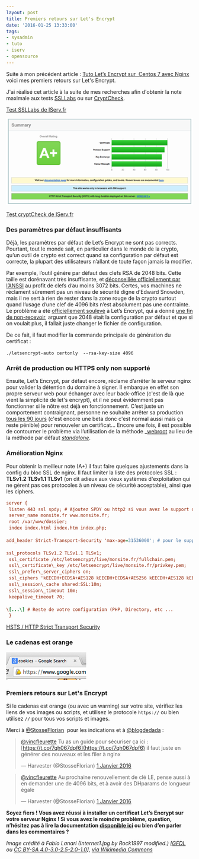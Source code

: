 ```yaml
---
layout: post
title: Premiers retours sur Let's Encrypt
date: '2016-01-25 13:33:00'
tags:
- sysadmin
- tuto
- iserv
- opensource
---
```


Suite à mon précédent article : [Tuto Let’s Encrypt sur  Centos 7 avec Nginx](https://iserv.fr/tuto-lets-encrypt-sur-centos-7-avec-nginx-https-pour-tous-et-gratuit/) voici mes premiers retours sur Let's Encrypt.

J'ai réalisé cet article à la suite de mes recherches afin d'obtenir la note maximale aux tests [SSLLabs](https://www.ssllabs.com/ssltest/) ou sur [CryptCheck](https://tls.imirhil.fr/).

[Test SSLLabs de IServ.fr](https://www.ssllabs.com/ssltest/analyze.html?d=iserv.fr)

![SSL LABS TEST](/content/images/2018/02/SSLLabsiServ.png)

[Test cryptCheck de IServ.fr](https://tls.imirhil.fr/https/www.iserv.fr)

### Des paramètres par défaut insuffisants
  
Déjà, les paramètres par défaut de Let’s Encrypt ne sont pas corrects. Pourtant, tout le monde sait, en particulier dans le monde de la crypto, qu’un outil de crypto est correct quand sa configuration par défaut est correcte, la plupart des utilisateurs n’allant de toute façon jamais la modifier.

Par exemple, l’outil génère par défaut des clefs RSA de 2048 bits. Cette taille est dorénavant très insuffisante, et [déconseillée officiellement par l’ANSSI](http://www.ssi.gouv.fr/uploads/2015/01/RGS_v-2-0_B1.pdf) au profit de clefs d’au moins 3072 bits. Certes, vos machines ne réclament sûrement pas un niveau de sécurité digne d’Edward Snowden, mais il ne sert à rien de rester dans la zone rouge de la crypto surtout quand l’usage d’une clef de 4096 bits n’est absolument pas une contrainte. Le problème a été [officiellement soulevé](https://github.com/letsencrypt/letsencrypt/issues/489) à Let’s Encrypt, qui a donné [une fin de non-recevoir](https://github.com/letsencrypt/letsencrypt/issues/489#issuecomment-153757615), arguant que 2048 était la configuration par défaut et que si on voulait plus, il fallait juste changer le fichier de configuration.

De ce fait, il faut modifier la commande principale de génération du certificat :

 `./letsencrypt-auto certonly  --rsa-key-size 4096`

### Arrêt de production ou HTTPS only non supporté

Ensuite, Let’s Encrypt, par défaut encore, réclame d’arrêter le serveur nginx pour valider la détention du domaine à signer. Il embarque en effet son propre serveur web pour échanger avec leur back-office (c'est de là que vient la simplicité de let's encrypt), et il ne peut évidemment pas fonctionner si le nôtre est déjà en fonctionnement. C’est juste un comportement contraignant, personne ne souhaite arrêter sa production [tous les 90 jours](https://letsencrypt.org/2015/11/09/why-90-days.html) (c'est encore une beta donc c'est normal aussi mais ça reste pénible) pour renouveler un certificat… Encore une fois, il est possible de contourner le problème via l’utilisation de la méthode _[webroot](https://letsencrypt.readthedocs.org/en/latest/using.html#webroot) au lieu de la méthode par défaut [_standalone_](https://letsencrypt.readthedocs.org/en/latest/using.html#standalone).

### Amélioration Nginx

Pour obtenir la meilleur note (A+) il faut faire quelques ajustements dans la config du bloc SSL de nginx. Il faut limiter la liste des protocoles SSL : **TLSv1.2 TLSv1.1 TLSv1** (on dit adieux aux vieux systèmes d'exploitation qui ne gèrent pas ces protocoles à un niveau de sécurité acceptable), ainsi que les ciphers.

```ini
server {  
 listen 443 ssl spdy; # Ajoutez SPDY ou http2 si vous avez le support d'une des deux fonctionnalités  
 server_name monsite.fr www.monsite.fr;  
 root /var/www/dossier;  
 index index.html index.htm index.php;

add_header Strict-Transport-Security 'max-age=31536000'; # pour le support de HSTS (voir après la config nginx)

ssl_protocols TLSv1.2 TLSv1.1 TLSv1;  
 ssl_certificate /etc/letsencrypt/live/monsite.fr/fullchain.pem;  
 ssl\_certificate\_key /etc/letsencrypt/live/monsite.fr/privkey.pem;  
 ssl\_prefer\_server_ciphers on;  
 ssl_ciphers 'kEECDH+ECDSA+AES128 kEECDH+ECDSA+AES256 kEECDH+AES128 kEECDH+AES256 kEDH+AES128 kEDH+AES256 +SHA !aNULL !eNULL !LOW !MD5 !EXP !DSS !PSK !SRP !kECDH !CAMELLIA !RC4 !SEED';  
 ssl\_session\_cache shared:SSL:10m;  
 ssl\_session\_timeout 10m;  
 keepalive_timeout 70;

\[...\] # Reste de votre configuration (PHP, Directory, etc ...  
 }
```

[HSTS / HTTP Strict Transport Security](https://fr.wikipedia.org/wiki/HTTP_Strict_Transport_Security)

### Le cadenas est orange

![minor_chrome](/content/images/2018/02/minor_chrome.png)


### Premiers retours sur Let's Encrypt
  
Si le cadenas est orange (ou avec un warning) sur votre site, vérifiez les liens de vos images ou scripts, et utilisez le protocole `https://` ou bien utilisez `//` pour tous vos scripts et images.

Merci à [@StosseFlorian](https://twitter.com/StosseFlorian)  pour les indications et à [@blogdedada](https://twitter.com/blogdedada) :

> [@vincfleurette](https://twitter.com/vincfleurette) Tu as un guide pour sécuriser ça ici : [https://t.co/7qh067dpf6](https://t.co/7qh067dpf6) il faut juste en générer des nouveaux et les filer à nginx
> 
>   
> — Harvester (@StosseFlorian) [1 Janvier 2016](https://twitter.com/StosseFlorian/status/682980910392852485)

> [@vincfleurette](https://twitter.com/vincfleurette) Au prochaine renouvellement de clé LE, pense aussi à en demander une de 4096 bits, et à avoir des DHparams de longueur égale
> 
>   
> — Harvester (@StosseFlorian) [1 Janvier 2016](https://twitter.com/StosseFlorian/status/682981163699441665)

  

**Soyez fiers ! Vous avez réussi à installer un certificat Let’s Encrypt sur votre serveur Nginx ! Si vous avez le moindre problème, question, n’hésitez pas à lire la documentation [disponible ici](https://letsencrypt.readthedocs.org/en/latest/) ou bien d’en parler dans les commentaires ?**



*Image crédité à Fabio Lanari (Internet1.jpg by Rock1997 modified.) [<a href="http://www.gnu.org/copyleft/fdl.html">GFDL</a> ou <a href="https://creativecommons.org/licenses/by-sa/4.0-3.0-2.5-2.0-1.0">CC BY-SA 4.0-3.0-2.5-2.0-1.0</a>], <a href="https://commons.wikimedia.org/wiki/File%3AInternet2.jpg">via Wikimedia Commons</a>*